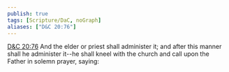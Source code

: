 ```yaml
---
publish: true
tags: [Scripture/DaC, noGraph]
aliases: ["D&C 20:76"]
---
```

[D&C 20:76](https://churchofjesuschrist.org/study/scriptures/dc-testament/dc/20?lang=eng&id=p76#p76) And the elder or priest shall administer it; and after this manner shall he administer it--he shall kneel with the church and call upon the Father in solemn prayer, saying:
